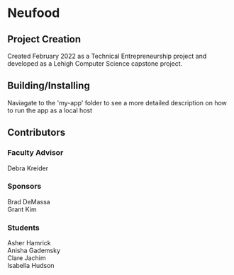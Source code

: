 # Neufood

## Project Creation

Created February 2022 as a Technical Entrepreneurship project and developed as a Lehigh Computer Science capstone project.

## Building/Installing

Naviagate to the 'my-app' folder to see a more detailed description on how to run the app as a local host

## Contributors

### Faculty Advisor

Debra Kreider

### Sponsors

Brad DeMassa\
Grant Kim

### Students

Asher Hamrick\
Anisha Gademsky\
Clare Jachim\
Isabella Hudson
